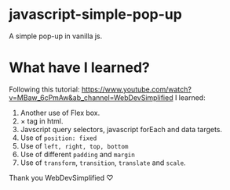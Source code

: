 # javascript-simple-pop-up
A simple pop-up in vanilla js.

# What have I learned?
Following this tutorial: https://www.youtube.com/watch?v=MBaw_6cPmAw&ab_channel=WebDevSimplified
I learned:
1. Another use of Flex box.
2. &times; tag in html.
3. Javscript query selectors, javascript forEach and data targets.
4. Use of `position: fixed`
5. Use of `left, right, top, bottom`
6. Use of different `padding` and `margin`
7. Use of `transform`, `transition`, `translate` and `scale`.

Thank you WebDevSimplified ♡

